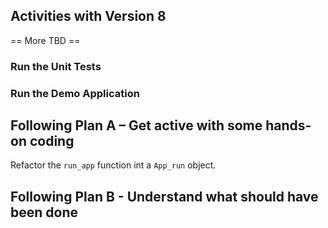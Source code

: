 ## Activities with Version 8

== More TBD ==

### Run the Unit Tests
### Run the Demo Application
## Following Plan A – Get active with some hands-on coding

Refactor the `run_app` function int a `App_run` object.

## Following Plan B - Understand what should have been done
